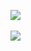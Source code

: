 

<img src="https://github-readme-stats.vercel.app/api/top-langs/?username=jiyeon22&layout=compact"><br><br>
<img src="https://github-readme-stats.vercel.app/api?username=jiyeon22&theme=tokyonight&show_icons=true">

<!--
**jiyeon22/jiyeon22** is a ✨ _special_ ✨ repository because its `README.md` (this file) appears on your GitHub profile.

Here are some ideas to get you started:

- 🔭 I’m currently working on ...
- 🌱 I’m currently learning ...
- 👯 I’m looking to collaborate on ...
- 🤔 I’m looking for help with ...
- 💬 Ask me about ...
- 📫 How to reach me: ...
- 😄 Pronouns: ...
- ⚡ Fun fact: ...
-->
